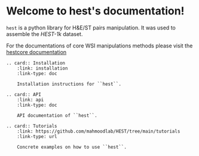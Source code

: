 Welcome to hest's documentation!
================================

`hest` is a python library for H&E/ST pairs manipulation. It was used to assemble the <em>HEST-1k</em> dataset.

For the documentations of core WSI manipulations methods please visit the [hestcore documentation](https://hestcore.readthedocs.io/en/latest/)

```{eval-rst}
.. card:: Installation
    :link: installation
    :link-type: doc

    Installation instructions for ``hest``.

.. card:: API
    :link: api
    :link-type: doc

    API documentation of ``hest``.

.. card:: Tutorials
    :link: https://github.com/mahmoodlab/HEST/tree/main/tutorials
    :link-type: url

    Concrete examples on how to use ``hest``.
```